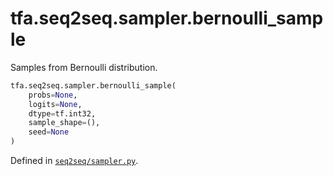 <div itemscope itemtype="http://developers.google.com/ReferenceObject">
<meta itemprop="name" content="tfa.seq2seq.sampler.bernoulli_sample" />
<meta itemprop="path" content="Stable" />
</div>

# tfa.seq2seq.sampler.bernoulli_sample

Samples from Bernoulli distribution.

``` python
tfa.seq2seq.sampler.bernoulli_sample(
    probs=None,
    logits=None,
    dtype=tf.int32,
    sample_shape=(),
    seed=None
)
```



Defined in [`seq2seq/sampler.py`](https://github.com/tensorflow/addons/tree/r0.3/tensorflow_addons/seq2seq/sampler.py).

<!-- Placeholder for "Used in" -->
